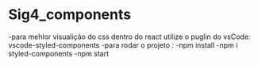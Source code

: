 # Sig4_components
-para mehlor visualição do css dentro do react utilize o puglin do vsCode: vscode-styled-components
-para rodar o projeto :
-npm install
-npm i styled-components
-npm start
